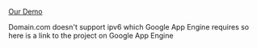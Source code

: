 [Our Demo](startschool.wm.r.appspot.com)

Domain.com doesn't support ipv6 which Google App Engine requires so here is a link to the project on Google App Engine
